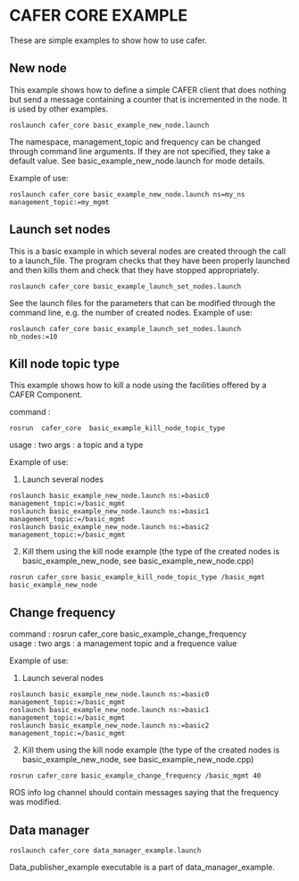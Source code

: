 CAFER CORE EXAMPLE
==================

These are simple examples to show how to use cafer.

New node
--------

This example shows how to define a simple CAFER client that does nothing but send a message containing a counter that is incremented in the node. It is used by other examples.

```
roslaunch cafer_core basic_example_new_node.launch 
```

The namespace, management_topic and frequency can be changed through command line arguments. If they are not specified, they take a default value. See  basic_example_new_node.launch for mode details.

Example of use:
```
roslaunch cafer_core basic_example_new_node.launch ns=my_ns management_topic:=my_mgmt
```

Launch set nodes
----------------

This is a basic example in which several nodes are created through the call to a launch_file. The program checks that they have been properly launched and then kills them and check that they have stopped appropriately. 


```
roslaunch cafer_core basic_example_launch_set_nodes.launch
```

See the launch files for the parameters that can be modified through the command line, e.g. the number of created nodes. Example of use:
```
roslaunch cafer_core basic_example_launch_set_nodes.launch nb_nodes:=10
```



Kill node topic type
--------------------

This example shows how to kill a node using the facilities offered by a CAFER Component.

command :
```
rosrun  cafer_core  basic_example_kill_node_topic_type  
```
usage : two args : a topic and a type 

Example of use:
1. Launch several nodes
```
roslaunch basic_example_new_node.launch ns:=basic0 management_topic:=/basic_mgmt
roslaunch basic_example_new_node.launch ns:=basic1 management_topic:=/basic_mgmt
roslaunch basic_example_new_node.launch ns:=basic2 management_topic:=/basic_mgmt
```
2. Kill them using the kill node example (the type of the created nodes is basic_example_new_node, see basic_example_new_node.cpp) 
```
rosrun cafer_core basic_example_kill_node_topic_type /basic_mgmt basic_example_new_node
```


Change frequency
----------------
command : rosrun  cafer_core  basic_example_change_frequency  
usage : two args : a management topic and a frequence value

Example of use:
1. Launch several nodes
```
roslaunch basic_example_new_node.launch ns:=basic0 management_topic:=/basic_mgmt
roslaunch basic_example_new_node.launch ns:=basic1 management_topic:=/basic_mgmt
roslaunch basic_example_new_node.launch ns:=basic2 management_topic:=/basic_mgmt
```
2. Kill them using the kill node example (the type of the created nodes is basic_example_new_node, see basic_example_new_node.cpp) 
```
rosrun cafer_core basic_example_change_frequency /basic_mgmt 40
```

ROS info log channel should contain messages saying that the frequency was modified.



Data manager
------------
```
roslaunch cafer_core data_manager_example.launch
```
Data_publisher_example executable is a part of data_manager_example.